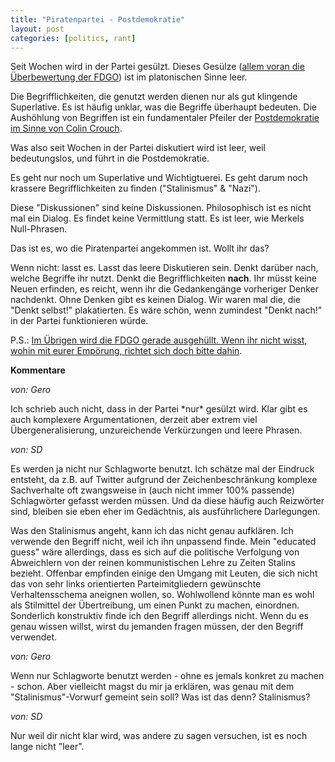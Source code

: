 ```yaml
---
title: "Piratenpartei - Postdemokratie"
layout: post
categories: [politics, rant]
---
```

Seit Wochen wird in der Partei gesülzt. Dieses Gesülze (<a href="http://zweifeln.org/fdgo-rant/">allem voran die Überbewertung der FDGO</a>) ist im platonischen Sinne leer.

Die Begrifflichkeiten, die genutzt werden dienen nur als gut klingende Superlative. Es ist häufig unklar, was die Begriffe überhaupt bedeuten.
Die Aushöhlung von Begriffen ist ein fundamentaler Pfeiler der <a href="https://de.wikipedia.org/wiki/Postdemokratie">Postdemokratie im Sinne von Colin Crouch</a>. 

Was also seit Wochen in der Partei diskutiert wird ist leer, weil bedeutungslos, und führt in die Postdemokratie.

Es geht nur noch um Superlative und Wichtigtuerei. Es geht darum noch krassere Begrifflichkeiten zu finden ("Stalinismus" & "Nazi").

Diese "Diskussionen" sind keine Diskussionen. Philosophisch ist es nicht mal ein Dialog. Es findet keine Vermittlung statt. Es ist leer, wie Merkels Null-Phrasen.

Das ist es, wo die Piratenpartei angekommen ist. Wollt ihr das?

Wenn nicht: lasst es. Lasst das leere Diskutieren sein. Denkt darüber nach, welche Begriffe ihr nutzt. Denkt die Begrifflichkeiten <b>nach</b>. Ihr müsst keine Neuen erfinden, es reicht, wenn ihr die Gedankengänge vorheriger Denker nachdenkt. Ohne Denken gibt es keinen Dialog. Wir waren mal die, die "Denkt selbst!" plakatierten. Es wäre schön, wenn zumindest "Denkt nach!" in der Partei funktionieren würde.

P.S.: <a href="https://de.wikipedia.org/wiki/Transatlantisches_Freihandelsabkommen#Schiedsgericht_als_nicht_kontrollierbare_Instanz">Im Übrigen wird die FDGO gerade ausgehüllt. Wenn ihr nicht wisst, wohin mit eurer Empörung, richtet sich doch bitte dahin</a>.
		

__Kommentare__
			
_von: Gero_
			
Ich schrieb auch nicht, dass in der Partei \*nur\* gesülzt wird. Klar gibt es auch komplexere Argumentationen, derzeit aber extrem viel Übergeneralisierung, unzureichende Verkürzungen und leere Phrasen.

			
_von: SD_
			
Es werden ja nicht nur Schlagworte benutzt. Ich schätze mal der Eindruck entsteht, da z.B. auf Twitter aufgrund der Zeichenbeschränkung komplexe Sachverhalte oft zwangsweise in (auch nicht immer 100% passende) Schlagwörter gefasst werden müssen. Und da diese häufig auch Reizwörter sind, bleiben sie eben eher im Gedächtnis, als ausführlichere Darlegungen.

Was den Stalinismus angeht, kann ich das nicht genau aufklären. Ich verwende den Begriff nicht, weil ich ihn unpassend finde. Mein "educated guess" wäre allerdings, dass es sich auf die politische Verfolgung von Abweichlern von der reinen kommunistischen Lehre zu Zeiten Stalins bezieht. Offenbar empfinden einige den Umgang mit Leuten, die sich nicht das von sehr links orientierten Parteimitgliedern gewünschte Verhaltensschema aneignen wollen, so. Wohlwollend könnte man es wohl als Stilmittel der Übertreibung, um einen Punkt zu machen, einordnen. Sonderlich konstruktiv finde ich den Begriff allerdings nicht. Wenn du es genau wissen willst, wirst du jemanden fragen müssen, der den Begriff verwendet.

			
_von: Gero_
			
Wenn nur Schlagworte benutzt werden - ohne es jemals konkret zu machen - schon.
Aber vielleicht magst du mir ja erklären, was genau mit dem "Stalinismus"-Vorwurf gemeint sein soll? Was ist das denn? Stalinismus?

			
_von: SD_
			
Nur weil dir nicht klar wird, was andere zu sagen versuchen, ist es noch lange nicht "leer".

